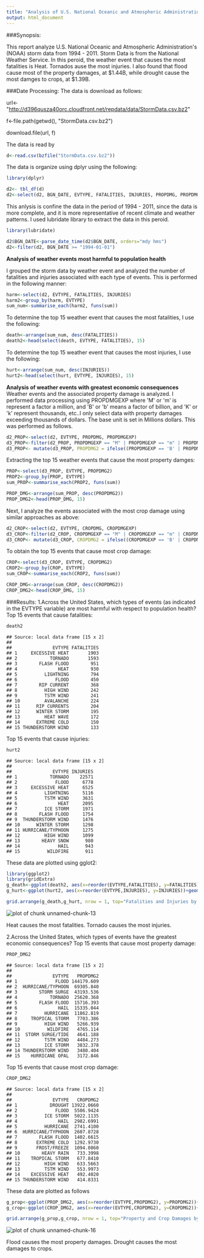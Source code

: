 ```yaml
---
title: "Analysis of U.S. National Oceanic and Atmospheric Administration's (NOAA) storm data"
output: html_document
---
```


###Synopsis: 

This report analyze U.S. National Oceanic and Atmospheric Administration's (NOAA) storm data from 1994 - 2011. Storm Data is from the National Weather Service. In this peroid, the weather event that causes the most fatalities is Heat. Tornados ause the most injuries. I also found that flood cause most of the property damages, at $1.44B, while drought cause the most damges to crops, at $1.39B. 


###Date Processing:
The data is download as follows:

url<-"http://d396qusza40orc.cloudfront.net/repdata/data/StormData.csv.bz2"

f<-file.path(getwd(), "StormData.csv.bz2")

download.file(url, f)




The data is read by

```r
d<-read.csv(bzfile("StormData.csv.bz2"))
```
The data is organize using dplyr using the following:

```r
library(dplyr) 	

d2<- tbl_df(d)
d2<-select(d2, BGN_DATE, EVTYPE, FATALITIES, INJURIES, PROPDMG, PROPDMGEXP, CROPDMG, CROPDMGEXP)
```
This anlysis is confine the data in the period of 1994 - 2011, since the data is more complete, and it is more representative of recent climate and weather patterns. I used lubridate library to extract the data in this peroid.


```r
library(lubridate)

d2$BGN_DATE<-parse_date_time(d2$BGN_DATE, orders="mdy hms")
d2<-filter(d2, BGN_DATE >= "1994-01-01")
```
**Analysis of weather events most harmful to population health**

I grouped the storm data by weather event and analyzed the number of fatalities and injuries associated with each type of events. This is performed in the following manner:


```r
harm<-select(d2, EVTYPE, FATALITIES, INJURIES)
harm2<-group_by(harm, EVTYPE)
sum_num<-summarise_each(harm2, funs(sum)) 
```
To determine the top 15 weather event that causes the most fatalities, I use the following:

```r
death<-arrange(sum_num, desc(FATALITIES))
death2<-head(select(death, EVTYPE, FATALITIES), 15)
```
To determine the top 15 weather event that causes the most injuries, I use the following:

```r
hurt<-arrange(sum_num, desc(INJURIES))
hurt2<-head(select(hurt, EVTYPE, INJURIES), 15)
```

**Analysis of weather events with greatest economic consequences**
Weather events and the associated property damage is analyzed. I performed data processing using PROPDMGEXP where 'M' or 'm' is represent a factor a million, and 'B' or 'b' means a factor of billion, and 'K' or 'k' represent thousands, etc..I only select data with property damages exceeding thousands of dollars. The base unit is set in Millions dollars. This was performed as follows.

```r
d2_PROP<-select(d2, EVTYPE, PROPDMG, PROPDMGEXP)
d3_PROP<-filter(d2_PROP, PROPDMGEXP == "M" | PROPDMGEXP == "m" | PROPDMGEXP == "B" | PROPDMGEXP == "b" | PROPDMGEXP == "K" | PROPDMGEXP == "k" )
d3_PROP<- mutate(d3_PROP, PROPDMG2 = ifelse((PROPDMGEXP == 'B' | PROPDMGEXP=='b'), PROPDMG*1000, ifelse((PROPDMGEXP == 'K' | PROPDMGEXP=='k'), PROPDMG/1000, PROPDMG)))
```
Extracting the top 15 weather events that cause the most property damges:


```r
PROP<-select(d3_PROP, EVTYPE, PROPDMG2)
PROP2<-group_by(PROP, EVTYPE)
sum_PROP<-summarise_each(PROP2, funs(sum)) 

PROP_DMG<-arrange(sum_PROP, desc(PROPDMG2))
PROP_DMG2<-head(PROP_DMG, 15)
```
Next, I analyze the events associated with the most crop damage using similar approaches as above:

```r
d2_CROP<-select(d2, EVTYPE, CROPDMG, CROPDMGEXP)
d3_CROP<-filter(d2_CROP, CROPDMGEXP == "M" | CROPDMGEXP == "m" | CROPDMGEXP == "B" | CROPDMGEXP == "b" | CROPDMGEXP == "K" | CROPDMGEXP == "k")
d3_CROP<- mutate(d3_CROP, CROPDMG2 = ifelse((CROPDMGEXP == 'B' | CROPDMGEXP=='b'), CROPDMG*1000, ifelse((CROPDMGEXP == 'K' | CROPDMGEXP=='k'), CROPDMG/1000, CROPDMG)))
```

To obtain the top 15 events that cause most crop damage:

```r
CROP<-select(d3_CROP, EVTYPE, CROPDMG2)
CROP2<-group_by(CROP, EVTYPE)
sum_CROP<-summarise_each(CROP2, funs(sum)) 

CROP_DMG<-arrange(sum_CROP, desc(CROPDMG2))
CROP_DMG2<-head(CROP_DMG, 15)
```

###Results:
1.Across the United States, which types of events (as indicated in the EVTYPE variable) are most harmful with respect to population health?
Top 15 events that cause fatalities:

```r
death2
```

```
## Source: local data frame [15 x 2]
## 
##               EVTYPE FATALITIES
## 1     EXCESSIVE HEAT       1903
## 2            TORNADO       1593
## 3        FLASH FLOOD        951
## 4               HEAT        930
## 5          LIGHTNING        794
## 6              FLOOD        450
## 7        RIP CURRENT        368
## 8          HIGH WIND        242
## 9          TSTM WIND        241
## 10         AVALANCHE        224
## 11      RIP CURRENTS        204
## 12      WINTER STORM        195
## 13         HEAT WAVE        172
## 14      EXTREME COLD        150
## 15 THUNDERSTORM WIND        133
```
Top 15 events that cause injuries:

```r
hurt2
```

```
## Source: local data frame [15 x 2]
## 
##               EVTYPE INJURIES
## 1            TORNADO    22571
## 2              FLOOD     6778
## 3     EXCESSIVE HEAT     6525
## 4          LIGHTNING     5116
## 5          TSTM WIND     3631
## 6               HEAT     2095
## 7          ICE STORM     1971
## 8        FLASH FLOOD     1754
## 9  THUNDERSTORM WIND     1476
## 10      WINTER STORM     1298
## 11 HURRICANE/TYPHOON     1275
## 12         HIGH WIND     1099
## 13        HEAVY SNOW      980
## 14              HAIL      943
## 15          WILDFIRE      911
```

These data are plotted using gglot2:

```r
library(ggplot2)
library(gridExtra)
g_death<-ggplot(death2, aes(x=reorder(EVTYPE,FATALITIES), y=FATALITIES))+geom_bar(stat='identity')+coord_flip()+xlab("Weather Event")+ylab("Fatalities")
g_hurt<-ggplot(hurt2, aes(x=reorder(EVTYPE,INJURIES), y=INJURIES))+geom_bar(stat='identity')+coord_flip()+xlab("Weather Event")+ylab("Injuries")

grid.arrange(g_death,g_hurt, nrow = 1, top="Fatalities and Injuries by Weather events\n (1994-2011)")
```

![plot of chunk unnamed-chunk-13](figure/unnamed-chunk-13-1.png) 

Heat causes the most fatalities. Tornado causes the most injuries.

2.Across the United States, which types of events have the greatest economic consequences?
Top 15 events that cause most property damage:


```r
PROP_DMG2
```

```
## Source: local data frame [15 x 2]
## 
##               EVTYPE   PROPDMG2
## 1              FLOOD 144179.609
## 2  HURRICANE/TYPHOON  69305.840
## 3        STORM SURGE  43193.536
## 4            TORNADO  25620.368
## 5        FLASH FLOOD  15716.393
## 6               HAIL  15335.044
## 7          HURRICANE  11862.819
## 8     TROPICAL STORM   7703.386
## 9          HIGH WIND   5266.939
## 10          WILDFIRE   4765.114
## 11  STORM SURGE/TIDE   4641.188
## 12         TSTM WIND   4484.273
## 13         ICE STORM   3832.378
## 14 THUNDERSTORM WIND   3480.404
## 15    HURRICANE OPAL   3172.846
```
Top 15 events that cause most crop damage:

```r
CROP_DMG2
```

```
## Source: local data frame [15 x 2]
## 
##               EVTYPE   CROPDMG2
## 1            DROUGHT 13922.0660
## 2              FLOOD  5506.9424
## 3          ICE STORM  5022.1135
## 4               HAIL  2982.6991
## 5          HURRICANE  2741.4100
## 6  HURRICANE/TYPHOON  2607.8728
## 7        FLASH FLOOD  1402.6615
## 8       EXTREME COLD  1292.9730
## 9       FROST/FREEZE  1094.0860
## 10        HEAVY RAIN   733.3998
## 11    TROPICAL STORM   677.8410
## 12         HIGH WIND   633.5663
## 13         TSTM WIND   553.9973
## 14    EXCESSIVE HEAT   492.4020
## 15 THUNDERSTORM WIND   414.8331
```
These data are plotted as follows

```r
g_prop<-ggplot(PROP_DMG2, aes(x=reorder(EVTYPE,PROPDMG2), y=PROPDMG2))+geom_bar(stat='identity')+coord_flip()+xlab("Weather Event")+ylab("Property Damages \n (Mil USD)")
g_crop<-ggplot(CROP_DMG2, aes(x=reorder(EVTYPE,CROPDMG2), y=CROPDMG2))+geom_bar(stat='identity')+coord_flip()+xlab("Weather Event")+ylab("Crop Damages \n (Mil USD)")

grid.arrange(g_prop,g_crop, nrow = 1, top="Property and Crop Damages by Weather events \n (1994-2011)")
```

![plot of chunk unnamed-chunk-16](figure/unnamed-chunk-16-1.png) 

Flood causes the most property damages. Drought causes the most damages to crops.

